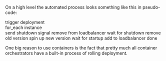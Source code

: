 On a high level the automated process looks something like this in pseudo-code:

trigger deployment  
for_each instance  
  send shutdown signal
  remove from loadbalancer
  wait for shutdown
  remove old version
  spin up new version
  wait for startup
  add to loadbalancer
done

One big reason to use containers is the fact that pretty much all container orchestrators have a built-in process of rolling deployment.
